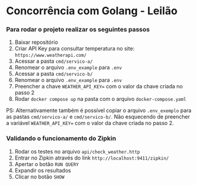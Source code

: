 # Concorrência com Golang - Leilão

### Para rodar o projeto realizar os seguintes passos
1. Baixar repositório
2. Criar API Key para consultar temperatura no site: `https://www.weatherapi.com/`
3. Acessar a pasta `cmd/servico-a/`
4. Renomear o arquivo `.env_example` para `.env`
5. Acessar a pasta `cmd/servico-b/`
6. Renomear o arquivo `.env_example` para `.env`
7. Preencher a chave `WEATHER_API_KEY=` com o valor da chave criada no passo 2
8. Rodar `docker compose up` na pasta com o arquivo `docker-compose.yaml`

PS: Alternativamente também é possível copiar o arquivo `.env_exemplo` para as pastas `cmd/servico-a/` e `cmd/servico-b/`. Não esquecendo de preencher a variável `WEATHER_API_KEY=` com o valor da chave criada no passo 2. 

### Validando o funcionamento do Zipkin
1. Rodar os testes no arquivo `api/check_weather.http`
2. Entrar no Zipkin através do link `http://localhost:9411/zipkin/`
3. Apertar o botão `RUN QUERY`
4. Expandir os resultados
5. Clicar no botão `SHOW`